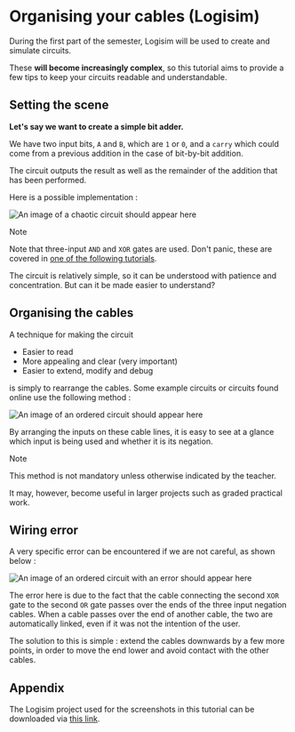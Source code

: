 # Organising your cables (Logisim)

During the first part of the semester, Logisim will be used to create and simulate circuits.

These **will become increasingly complex**, so this tutorial aims to provide a few tips to keep your circuits readable and understandable.

## Setting the scene

**Let's say we want to create a simple bit adder.**

We have two input bits, `A` and `B`, which are `1` or `0`, and a `carry` which could come from a previous addition in the case of bit-by-bit addition.

The circuit outputs the result as well as the remainder of the addition that has been performed.

Here is a possible implementation :

![`An image of a chaotic circuit should appear here`](/logisim/images/logisim-cables-chaotic-circuit.png)

> [!NOTE]
> Note that three-input `AND` and `XOR` gates are used. Don't panic, these are covered in [one of the following tutorials](properties-in-logisim).

The circuit is relatively simple, so it can be understood with patience and concentration. But can it be made easier to understand?

## Organising the cables

A technique for making the circuit

- Easier to read
- More appealing and clear (very important)
- Easier to extend, modify and debug

is simply to rearrange the cables. Some example circuits or circuits found online use the following method :

![`An image of an ordered circuit should appear here`](/logisim/images/logisim-cables-sorted-circuit.png)

By arranging the inputs on these cable lines, it is easy to see at a glance which input is being used and whether it is its negation.

> [!NOTE]
> This method is not mandatory unless otherwise indicated by the teacher.
>
> It may, however, become useful in larger projects such as graded practical work.

## Wiring error

A very specific error can be encountered if we are not careful, as shown below :

![`An image of an ordered circuit with an error should appear here`](/logisim/images/logisim-cables-sorted-circuit-with-error.png)

The error here is due to the fact that the cable connecting the second `XOR` gate to the second `OR` gate passes over the ends of the three input negation cables. When a cable passes over the end of another cable, the two are automatically linked, even if it was not the intention of the user.

The solution to this is simple : extend the cables downwards by a few more points, in order to move the end lower and avoid contact with the other cables.

## Appendix

The Logisim project used for the screenshots in this tutorial can be downloaded via <a type="button" href="/logisim/projects/logisim_cables_chaotic_addition_circuit.circ" download="logisim_cables_chaotic_addition_circuit.circ">this link</a>.